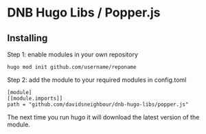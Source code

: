 # DNB Hugo Libs / Popper.js

## Installing

Step 1: enable modules in your own repository

```shell script
hugo mod init github.com/username/reponame
```

Step 2: add the module to your required modules in config.toml

```
[module]
[[module.imports]]
path = "github.com/davidsneighbour/dnb-hugo-libs/popper.js"
```

The next time you run hugo it will download the latest version of the module.
